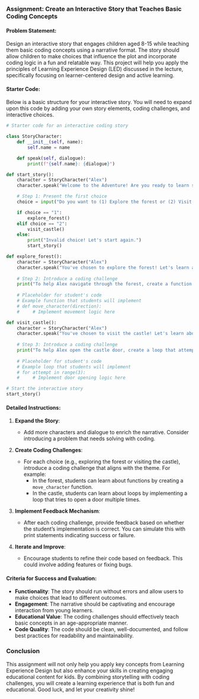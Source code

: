 ### Assignment: Create an Interactive Story that Teaches Basic Coding Concepts

#### Problem Statement:
Design an interactive story that engages children aged 8-15 while teaching them basic coding concepts using a narrative format. The story should allow children to make choices that influence the plot and incorporate coding logic in a fun and relatable way. This project will help you apply the principles of Learning Experience Design (LED) discussed in the lecture, specifically focusing on learner-centered design and active learning.

#### Starter Code:
Below is a basic structure for your interactive story. You will need to expand upon this code by adding your own story elements, coding challenges, and interactive choices.

```python
# Starter code for an interactive coding story

class StoryCharacter:
    def __init__(self, name):
        self.name = name

    def speak(self, dialogue):
        print(f"{self.name}: {dialogue}")

def start_story():
    character = StoryCharacter("Alex")
    character.speak("Welcome to the Adventure! Are you ready to learn some coding?")

    # Step 1: Present the first choice
    choice = input("Do you want to (1) Explore the forest or (2) Visit the castle? ")

    if choice == "1":
        explore_forest()
    elif choice == "2":
        visit_castle()
    else:
        print("Invalid choice! Let's start again.")
        start_story()

def explore_forest():
    character = StoryCharacter("Alex")
    character.speak("You've chosen to explore the forest! Let's learn about functions.")
    
    # Step 2: Introduce a coding challenge
    print("To help Alex navigate through the forest, create a function that makes Alex move.")
    
    # Placeholder for student's code
    # Example function that students will implement
    # def move_character(direction):
    #     # Implement movement logic here

def visit_castle():
    character = StoryCharacter("Alex")
    character.speak("You've chosen to visit the castle! Let's learn about loops.")
    
    # Step 3: Introduce a coding challenge
    print("To help Alex open the castle door, create a loop that attempts to open it three times.")
    
    # Placeholder for student's code
    # Example loop that students will implement
    # for attempt in range(3):
    #     # Implement door opening logic here

# Start the interactive story
start_story()
```

#### Detailed Instructions:
1. **Expand the Story**: 
   - Add more characters and dialogue to enrich the narrative. Consider introducing a problem that needs solving with coding.
   
2. **Create Coding Challenges**:
   - For each choice (e.g., exploring the forest or visiting the castle), introduce a coding challenge that aligns with the theme. For example:
     - In the forest, students can learn about functions by creating a `move_character` function.
     - In the castle, students can learn about loops by implementing a loop that tries to open a door multiple times.

3. **Implement Feedback Mechanism**:
   - After each coding challenge, provide feedback based on whether the student’s implementation is correct. You can simulate this with print statements indicating success or failure.

4. **Iterate and Improve**:
   - Encourage students to refine their code based on feedback. This could involve adding features or fixing bugs.

#### Criteria for Success and Evaluation:
- **Functionality**: The story should run without errors and allow users to make choices that lead to different outcomes.
- **Engagement**: The narrative should be captivating and encourage interaction from young learners.
- **Educational Value**: The coding challenges should effectively teach basic concepts in an age-appropriate manner.
- **Code Quality**: The code should be clean, well-documented, and follow best practices for readability and maintainability.

### Conclusion
This assignment will not only help you apply key concepts from Learning Experience Design but also enhance your skills in creating engaging educational content for kids. By combining storytelling with coding challenges, you will create a learning experience that is both fun and educational. Good luck, and let your creativity shine!
